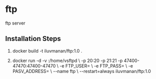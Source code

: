 # ftp
ftp server

## Installation Steps

1. docker build -t iluvmanan/ftp:1.0 .

2. docker run -d -v <your-folder-path>:/home/vsftpd \\
				-p 20:20 -p 21:21 -p 47400-47470:47400-47470 \\
				-e FTP_USER=<username> \\
				-e FTP_PASS=<password> \\
				-e PASV_ADDRESS=<ip address of your server> \\
				--name ftp \\
				--restart=always iluvmanan/ftp:1.0
